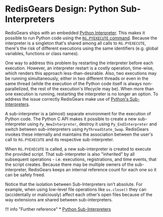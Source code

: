 # RedisGears Design: Python Sub-Interpreters
RedisGears ships with an embedded [Python Interpreter](runtime.md#python-interpreter). This makes it possible to run Python code using the [`RG.PYEXECUTE` command](commands.md#rgpyexecute). Because the interpreter is a singleton that's shared among all calls to `RG.PYEXECUTE`, there's the risk of different executions using the same identifiers (e.g. global variables, functions or class names).

One way to address this problem by restarting the interpreter before each execution. However, an interpreter restart is a costly operation, time-wise, which renders this  approach less-than-desirable. Also, two executions may be running simultaneously, either in two different threads or even in the same thread (while the execution of the Python code itself is always non-parallelized, the rest of the execution's lifecycle may be). When more than one execution is running, restarting the interpreter is no longer an option. To address the issue correctly RedisGears make use of [Python's Sub-Interpreters](https://docs.python.org/3/c-api/init.html#sub-interpreter-support).

A sub-interpreter is a (almost) separate environment for the execution of Python code. The Python C API makes it possible to create a new sub-interpreter using `Py_NewInterpreter`, destroy it using `Py_EndInterpreter` and switch between sub-interpreters using `PyThreadState_Swap`. RedisGears invokes these internally and maintains the association between the user's call to `RG.PYEXECUTE` and its respective sub-interpreter.

When `RG.PYEXECUTE` is called, a new sub-interpreter is created to execute the provided script. That sub-interpreter is also "inherited" by all subsequent operations - i.e. executions, registrations, and time events, that the script creates. Because there may be multiple owners of the sub-interpreter, RedisGears keeps an internal reference count for each one so it can be safely freed.

Notice that the isolation between Sub-Interpreters isn’t absolute. For example, when using low-level file operations like `os.close()` they can (accidentally or maliciously) affect each other’s open files because of the way extensions are shared between sub-interpreters.

!!! info "Further reference"
    * [Python Sub-Interpreters](https://docs.python.org/3/c-api/init.html)
